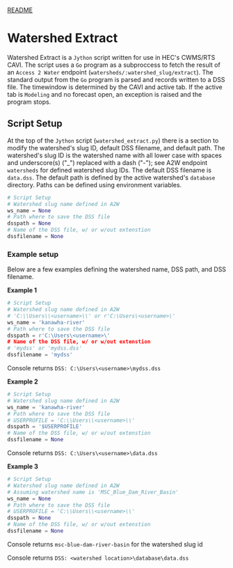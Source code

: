[README](../README.md)
# Watershed Extract

Watershed Extract is a `Jython` script written for use in HEC's CWMS/RTS CAVI.  The script uses a `Go` program as a subproccess to fetch the result of an `Access 2 Water` endpoint (`watersheds/:watershed_slug/extract`).  The standard output from the `Go` program is parsed and records written to a DSS file.  The timewindow is determined by the CAVI and active tab.  If the active tab is `Modeling` and no forecast open, an exception is raised and the program stops.

## Script Setup

At the top of the `Jython` script (`watershed_extract.py`) there is a section to modify the watershed's slug ID, default DSS filename, and default path.  The watershed's slug ID is the watershed name with all lower case with spaces and underscore(s) ("_") replaced with a dash ("-"); see A2W endpoint `watersheds` for defined watershed slug IDs.  The default DSS filename is `data.dss`.  The default path is defined by the active watershed's `database` directory.  Paths can be defined using environment variables.

```python
# Script Setup
# Watershed slug name defined in A2W
ws_name = None
# Path where to save the DSS file
dsspath = None
# Name of the DSS file, w/ or w/out extenstion
dssfilename = None
```

### Example setup

Below are a few examples defining the watershed name, DSS path, and DSS filename.

__Example 1__

```python
# Script Setup
# Watershed slug name defined in A2W
# 'C:\\Users\\<username>\\' or r'C:\Users\<username>\'
ws_name = 'kanawha-river'
# Path where to save the DSS file
dsspath = r'C:\Users\<username>\'
# Name of the DSS file, w/ or w/out extenstion
# 'mydss' or 'mydss.dss'
dssfilename = 'mydss'
```

Console returns `DSS: C:\Users\<username>\mydss.dss`

__Example 2__

```python
# Script Setup
# Watershed slug name defined in A2W
ws_name = 'kanawha-river'
# Path where to save the DSS file
# USERPROFILE = 'C:\\Users\\<username>\\'
dsspath = '$USERPROFILE'
# Name of the DSS file, w/ or w/out extenstion
dssfilename = None
```

Console returns `DSS: C:\Users\<username>\data.dss`

__Example 3__

```python
# Script Setup
# Watershed slug name defined in A2W
# Assuming watershed name is 'MSC_Blue_Dam_River_Basin'
ws_name = None
# Path where to save the DSS file
# USERPROFILE = 'C:\\Users\\<username>\\'
dsspath = None
# Name of the DSS file, w/ or w/out extenstion
dssfilename = None
```

Console returns `msc-blue-dam-river-basin` for the watershed slug id

Console returns `DSS: <watershed location>\database\data.dss`
